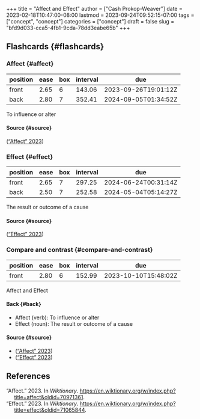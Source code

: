 +++
title = "Affect and Effect"
author = ["Cash Prokop-Weaver"]
date = 2023-02-18T10:47:00-08:00
lastmod = 2023-09-24T09:52:15-07:00
tags = ["concept", "concept"]
categories = ["concept"]
draft = false
slug = "bfd9d033-cca5-4fb1-9cda-78dd3eabe65b"
+++

## Flashcards {#flashcards}


### Affect {#affect}

| position | ease | box | interval | due                  |
|----------|------|-----|----------|----------------------|
| front    | 2.65 | 6   | 143.06   | 2023-09-26T19:01:12Z |
| back     | 2.80 | 7   | 352.41   | 2024-09-05T01:34:52Z |

To influence or alter


#### Source {#source}

(<a href="#citeproc_bib_item_1">“Affect” 2023</a>)


### Effect {#effect}

| position | ease | box | interval | due                  |
|----------|------|-----|----------|----------------------|
| front    | 2.65 | 7   | 297.25   | 2024-06-24T00:31:14Z |
| back     | 2.50 | 7   | 252.58   | 2024-05-04T05:14:27Z |

The result or outcome of a cause


#### Source {#source}

(<a href="#citeproc_bib_item_2">“Effect” 2023</a>)


### Compare and contrast {#compare-and-contrast}

| position | ease | box | interval | due                  |
|----------|------|-----|----------|----------------------|
| front    | 2.80 | 6   | 152.99   | 2023-10-10T15:48:02Z |

Affect and Effect


#### Back {#back}

-   Affect (verb): To influence or alter
-   Effect (noun): The result or outcome of a cause


#### Source {#source}

-   (<a href="#citeproc_bib_item_1">“Affect” 2023</a>)
-   (<a href="#citeproc_bib_item_2">“Effect” 2023</a>)

## References

<style>.csl-entry{text-indent: -1.5em; margin-left: 1.5em;}</style><div class="csl-bib-body">
  <div class="csl-entry"><a id="citeproc_bib_item_1"></a>“Affect.” 2023. In <i>Wiktionary</i>. <a href="https://en.wiktionary.org/w/index.php?title=affect&oldid=70971361">https://en.wiktionary.org/w/index.php?title=affect&#38;oldid=70971361</a>.</div>
  <div class="csl-entry"><a id="citeproc_bib_item_2"></a>“Effect.” 2023. In <i>Wiktionary</i>. <a href="https://en.wiktionary.org/w/index.php?title=effect&oldid=71065844">https://en.wiktionary.org/w/index.php?title=effect&#38;oldid=71065844</a>.</div>
</div>
